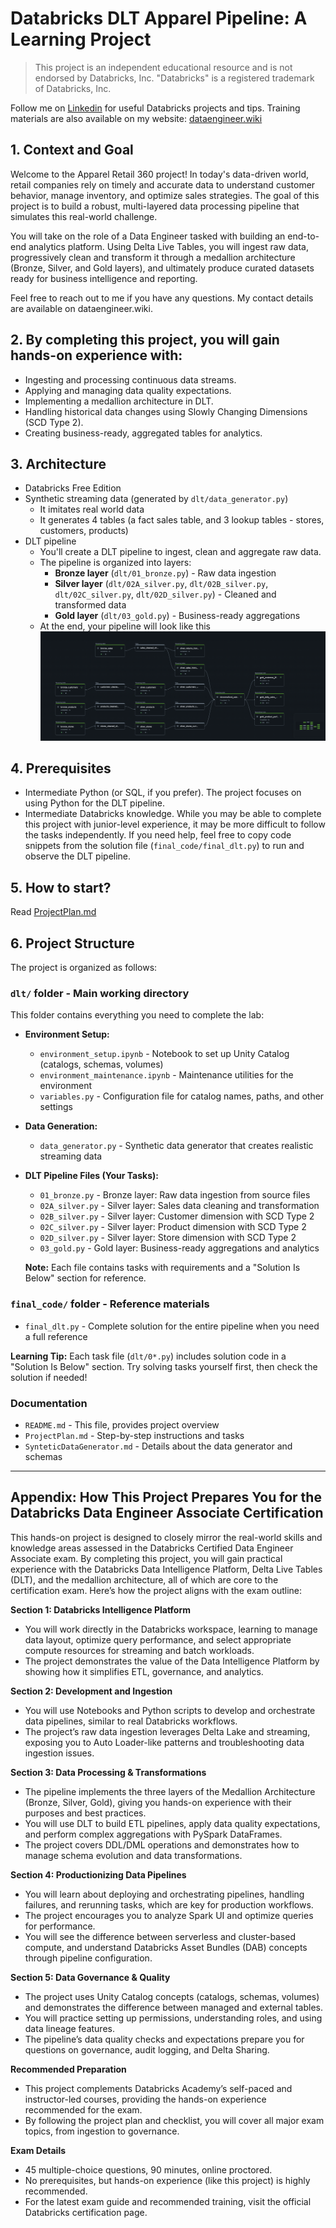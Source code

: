 # Databricks DLT Apparel Pipeline: A Learning Project

> This project is an independent educational resource and is not endorsed by Databricks, Inc. "Databricks" is a registered trademark of Databricks, Inc.

Follow me on [Linkedin](https://www.linkedin.com/in/jrlasak/) for useful Databricks projects and tips. Training materials are also available on my website: [dataengineer.wiki](https://dataengineer.wiki)

## 1. Context and Goal

Welcome to the Apparel Retail 360 project! In today's data-driven world, retail companies rely on timely and accurate data to understand customer behavior, manage inventory, and optimize sales strategies. The goal of this project is to build a robust, multi-layered data processing pipeline that simulates this real-world challenge.

You will take on the role of a Data Engineer tasked with building an end-to-end analytics platform. Using Delta Live Tables, you will ingest raw data, progressively clean and transform it through a medallion architecture (Bronze, Silver, and Gold layers), and ultimately produce curated datasets ready for business intelligence and reporting.

Feel free to reach out to me if you have any questions. My contact details are available on dataengineer.wiki.

## 2. By completing this project, you will gain hands-on experience with:

- Ingesting and processing continuous data streams.
- Applying and managing data quality expectations.
- Implementing a medallion architecture in DLT.
- Handling historical data changes using Slowly Changing Dimensions (SCD Type 2).
- Creating business-ready, aggregated tables for analytics.

## 3. Architecture

- Databricks Free Edition
- Synthetic streaming data (generated by `dlt/data_generator.py`)
  - It imitates real world data
  - It generates 4 tables (a fact sales table, and 3 lookup tables - stores, customers, products)
- DLT pipeline
  - You'll create a DLT pipeline to ingest, clean and aggregate raw data.
  - The pipeline is organized into layers:
    - **Bronze layer** (`dlt/01_bronze.py`) - Raw data ingestion
    - **Silver layer** (`dlt/02A_silver.py`, `dlt/02B_silver.py`, `dlt/02C_silver.py`, `dlt/02D_silver.py`) - Cleaned and transformed data
    - **Gold layer** (`dlt/03_gold.py`) - Business-ready aggregations
  - At the end, your pipeline will look like this
    ![](sources/DLT.png)

## 4. Prerequisites

- Intermediate Python (or SQL, if you prefer). The project focuses on using Python for the DLT pipeline.
- Intermediate Databricks knowledge. While you may be able to complete this project with junior-level experience, it may be more difficult to follow the tasks independently. If you need help, feel free to copy code snippets from the solution file (`final_code/final_dlt.py`) to run and observe the DLT pipeline.

## 5. How to start?

Read [ProjectPlan.md](ProjectPlan.md)

## 6. Project Structure

The project is organized as follows:

### `dlt/` folder - Main working directory

This folder contains everything you need to complete the lab:

- **Environment Setup:**

  - `environment_setup.ipynb` - Notebook to set up Unity Catalog (catalogs, schemas, volumes)
  - `environment_maintenance.ipynb` - Maintenance utilities for the environment
  - `variables.py` - Configuration file for catalog names, paths, and other settings

- **Data Generation:**

  - `data_generator.py` - Synthetic data generator that creates realistic streaming data

- **DLT Pipeline Files (Your Tasks):**

  - `01_bronze.py` - Bronze layer: Raw data ingestion from source files
  - `02A_silver.py` - Silver layer: Sales data cleaning and transformation
  - `02B_silver.py` - Silver layer: Customer dimension with SCD Type 2
  - `02C_silver.py` - Silver layer: Product dimension with SCD Type 2
  - `02D_silver.py` - Silver layer: Store dimension with SCD Type 2
  - `03_gold.py` - Gold layer: Business-ready aggregations and analytics

  **Note:** Each file contains tasks with requirements and a "Solution Is Below" section for reference.

### `final_code/` folder - Reference materials

- `final_dlt.py` - Complete solution for the entire pipeline when you need a full reference

**Learning Tip:** Each task file (`dlt/0*.py`) includes solution code in a "Solution Is Below" section. Try solving tasks yourself first, then check the solution if needed!

### Documentation

- `README.md` - This file, provides project overview
- `ProjectPlan.md` - Step-by-step instructions and tasks
- `SynteticDataGenerator.md` - Details about the data generator and schemas

---

## Appendix: How This Project Prepares You for the Databricks Data Engineer Associate Certification

This hands-on project is designed to closely mirror the real-world skills and knowledge areas assessed in the Databricks Certified Data Engineer Associate exam. By completing this project, you will gain practical experience with the Databricks Data Intelligence Platform, Delta Live Tables (DLT), and the medallion architecture, all of which are core to the certification exam. Here’s how the project aligns with the exam outline:

**Section 1: Databricks Intelligence Platform**

- You will work directly in the Databricks workspace, learning to manage data layout, optimize query performance, and select appropriate compute resources for streaming and batch workloads.
- The project demonstrates the value of the Data Intelligence Platform by showing how it simplifies ETL, governance, and analytics.

**Section 2: Development and Ingestion**

- You will use Notebooks and Python scripts to develop and orchestrate data pipelines, similar to real Databricks workflows.
- The project’s raw data ingestion leverages Delta Lake and streaming, exposing you to Auto Loader-like patterns and troubleshooting data ingestion issues.

**Section 3: Data Processing & Transformations**

- The pipeline implements the three layers of the Medallion Architecture (Bronze, Silver, Gold), giving you hands-on experience with their purposes and best practices.
- You will use DLT to build ETL pipelines, apply data quality expectations, and perform complex aggregations with PySpark DataFrames.
- The project covers DDL/DML operations and demonstrates how to manage schema evolution and data transformations.

**Section 4: Productionizing Data Pipelines**

- You will learn about deploying and orchestrating pipelines, handling failures, and rerunning tasks, which are key for production workflows.
- The project encourages you to analyze Spark UI and optimize queries for performance.
- You will see the difference between serverless and cluster-based compute, and understand Databricks Asset Bundles (DAB) concepts through pipeline configuration.

**Section 5: Data Governance & Quality**

- The project uses Unity Catalog concepts (catalogs, schemas, volumes) and demonstrates the difference between managed and external tables.
- You will practice setting up permissions, understanding roles, and using data lineage features.
- The pipeline’s data quality checks and expectations prepare you for questions on governance, audit logging, and Delta Sharing.

**Recommended Preparation**

- This project complements Databricks Academy’s self-paced and instructor-led courses, providing the hands-on experience recommended for the exam.
- By following the project plan and checklist, you will cover all major exam topics, from ingestion to governance.

**Exam Details**

- 45 multiple-choice questions, 90 minutes, online proctored.
- No prerequisites, but hands-on experience (like this project) is highly recommended.
- For the latest exam guide and recommended training, visit the official Databricks certification page.
